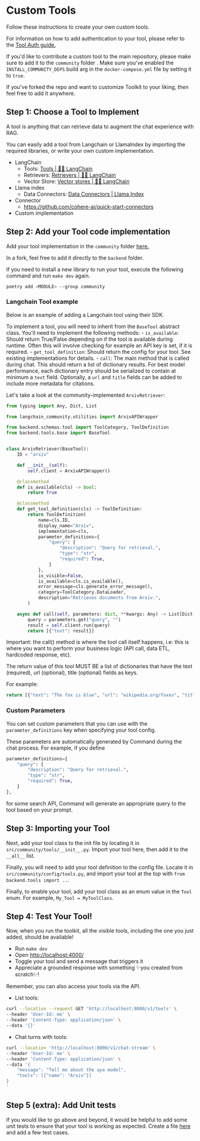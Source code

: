 # Custom Tools
Follow these instructions to create your own custom tools.

For information on how to add authentication to your tool, please refer to the [Tool Auth guide.](/docs/custom_tool_guides/tool_auth_guide.md)

If you'd like to contribute a custom tool to the main repository, please make sure to add it to the `community` folder . Make sure you've enabled the `INSTALL_COMMUNITY_DEPS` build arg in the `docker-compose.yml` file by setting it to `true`.

If you've forked the repo and want to customize Toolkit to your liking, then feel free to add it anywhere.

## Step 1: Choose a Tool to Implement
A tool is anything that can retrieve data to augment the chat experience with RAG.

You can easily add a tool from Langchain or LlamaIndex by importing the required libraries, or write your own custom implementation.

- LangChain
    - Tools: [Tools | 🦜️🔗 LangChain](https://python.langchain.com/docs/integrations/tools/)
    - Retrievers: [Retrievers | 🦜️🔗 LangChain](https://python.langchain.com/docs/integrations/retrievers/)
    - Vector Store: [Vector stores | 🦜️🔗 LangChain](https://python.langchain.com/docs/integrations/vectorstores/)
- Llama index
    - Data Connectors: [Data Connectors | Llama Index](https://docs.llamaindex.ai/en/v0.9.48/api_reference/readers.html)
- Connector
    - https://github.com/cohere-ai/quick-start-connectors
- Custom implementation

## Step 2: Add your Tool code implementation

Add your tool implementation in the `community` folder [here.](https://github.com/cohere-ai/cohere-toolkit/tree/main/src/community/tools)

In a fork, feel free to add it directly to the `backend` folder.

If you need to install a new library to run your tool, execute the following command and run `make dev` again.

```bash
poetry add <MODULE> --group community
```
### Langchain Tool example
Below is an example of adding a Langchain tool using their SDK.

To implement a tool, you will need to inherit from the `BaseTool` abstract class. You'll need to implement the following methods:
    - `is_available`: Should return True/False depending on if the tool is available during runtime. Often this will involve checking for example an API key is set, if it is required.
    - `get_tool_definition`: Should return the config for your tool. See existing implementations for details.
    - `call`: The main method that is called during chat. This should return a list of dictionary results. For best model performance, each dictionary entry should be serialized to contain at minimum a `text` field. Optionally, a `url` and `title` fields can be added to include more metadata for citations.

Let's take a look at the community-implemented `ArxivRetriever`:

```python
from typing import Any, Dict, List

from langchain_community.utilities import ArxivAPIWrapper

from backend.schemas.tool import ToolCategory, ToolDefinition
from backend.tools.base import BaseTool


class ArxivRetriever(BaseTool):
    ID = "arxiv"

    def __init__(self):
        self.client = ArxivAPIWrapper()

    @classmethod
    def is_available(cls) -> bool:
        return True

    @classmethod
    def get_tool_definition(cls) -> ToolDefinition:
        return ToolDefinition(
            name=cls.ID,
            display_name="Arxiv",
            implementation=cls,
            parameter_definitions={
                "query": {
                    "description": "Query for retrieval.",
                    "type": "str",
                    "required": True,
                }
            },
            is_visible=False,
            is_available=cls.is_available(),
            error_message=cls.generate_error_message(),
            category=ToolCategory.DataLoader,
            description="Retrieves documents from Arxiv.",
        )

    async def call(self, parameters: dict, **kwargs: Any) -> List[Dict[str, Any]]:
        query = parameters.get("query", "")
        result = self.client.run(query)
        return [{"text": result}]
```

Important: the call() method is where the tool call itself happens, i.e: this is where you want to perform your business logic (API call, data ETL, hardcoded response, etc). 

The return value of this tool MUST BE a list of dictionaries that have the text (required), url (optional), title (optional) fields as keys.

For example:
```python
return [{"text": "The fox is blue", "url": "wikipedia.org/foxes", "title": "Color of foxes"}, {..}, {..}]
```

### Custom Parameters
You can set custom parameters that you can use with the `parameter_definitions` key when specifying your tool config.

These parameters are automatically generated by Command during the chat process. For example, if you define 

```python
parameter_definitions={
    "query": {
        "description": "Query for retrieval.",
        "type": "str",
        "required": True,
    }
},
```
for some search API, Command will generate an appropriate query to the tool based on your prompt.

## Step 3: Importing your Tool

Next, add your tool class to the init file by locating it in `src/community/tools/__init__.py`. Import your tool here, then add it to the `__all__` list.

Finally, you will need to add your tool definition to the config file. Locate it in `src/community/config/tools.py`, and import your tool at the top with `from backend.tools import ..`. 

Finally, to enable your tool, add your tool class as an enum value in the `Tool` enum. For example, `My_Tool = MyToolClass`.

## Step 4: Test Your Tool!

Now, when you run the toolkit, all the visible tools, including the one you just added, should be available!

- Run `make dev`
- Open [http://localhost:4000/](http://localhost:4000/)
- Toggle your tool and send a message that triggers it
- Appreciate a grounded response with something ✨you created from scratch✨!

Remember, you can also access your tools via the API.

- List tools:

```bash
curl --location --request GET 'http://localhost:8000/v1/tools' \
--header 'User-Id: me' \
--header 'Content-Type: application/json' \
--data '{}'
```

- Chat turns with tools:

```bash
curl --location 'http://localhost:8000/v1/chat-stream' \
--header 'User-Id: me' \
--header 'Content-Type: application/json' \
--data '{
    "message": "Tell me about the aya model",
    "tools": [{"name": "Arxiv"}]
}
'
```

## Step 5 (extra): Add Unit tests

If you would like to go above and beyond, it would be helpful to add some unit tests to ensure that your tool is working as expected. Create a file [here](https://github.com/cohere-ai/cohere-toolkit/tree/main/src/community/tests/tools) and add a few test cases.
